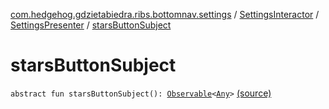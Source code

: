 [com.hedgehog.gdzietabiedra.ribs.bottomnav.settings](../../index.md) / [SettingsInteractor](../index.md) / [SettingsPresenter](index.md) / [starsButtonSubject](./stars-button-subject.md)

# starsButtonSubject

`abstract fun starsButtonSubject(): `[`Observable`](http://reactivex.io/RxJava/javadoc/io/reactivex/Observable.html)`<`[`Any`](https://kotlinlang.org/api/latest/jvm/stdlib/kotlin/-any/index.html)`>` [(source)](https://github.com/asvid/GdzieTaBiedra/tree/master/app/src/main/java/com/hedgehog/gdzietabiedra/ribs/bottomnav/settings/SettingsInteractor.kt#L85)